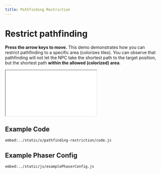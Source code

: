 ```yaml
---
title: Pathfinding Restriction
---
```


# Restrict pathfinding

**Press the arrow keys to move.** This demo demonstrates how you can restrict pathfinding to a specific area (colorizes tiles). You can observe that pathfinding will not let the NPC take the shortest path to the target position, but the shortest path **within the allowed (colorized) area**.

<iframe src="/x/pathfinding-restriction"></iframe>

## Example Code

`embed:../static/x/pathfinding-restriction/code.js`

## Example Phaser Config

`embed:../static/js/examplePhaserConfig.js`
